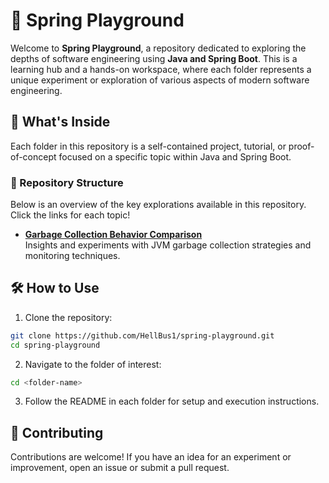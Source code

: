 # 🍃 Spring Playground  

Welcome to **Spring Playground**, a repository dedicated to exploring the depths of software engineering using **Java and Spring Boot**. This is a learning hub and a hands-on workspace, where each folder represents a unique experiment or exploration of various aspects of modern software engineering.

## 🚀 What's Inside  

Each folder in this repository is a self-contained project, tutorial, or proof-of-concept focused on a specific topic within Java and Spring Boot.  

### 📂 Repository Structure  

Below is an overview of the key explorations available in this repository. Click the links for each topic!  

- **[Garbage Collection Behavior Comparison](./garbage-collection-exploration/)**  
Insights and experiments with JVM garbage collection strategies and monitoring techniques.  

## 🛠️ How to Use  

1. Clone the repository:  
```bash
git clone https://github.com/HellBus1/spring-playground.git
cd spring-playground
```

2. Navigate to the folder of interest:
```bash
cd <folder-name>
```

3. Follow the README in each folder for setup and execution instructions.

## 📖 Contributing
Contributions are welcome! If you have an idea for an experiment or improvement, open an issue or submit a pull request.